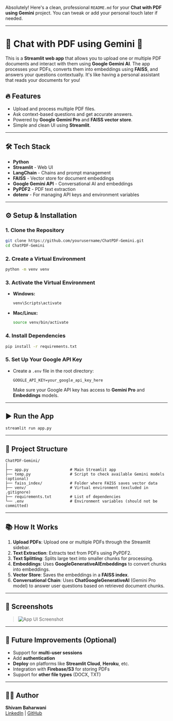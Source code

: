 Absolutely! Here's a clean, professional `README.md` for your **Chat with PDF using Gemini** project. You can tweak or add your personal touch later if needed.

---

# 📄 Chat with PDF using Gemini 🚀

This is a **Streamlit web app** that allows you to upload one or multiple PDF documents and interact with them using **Google Gemini AI**. The app processes your PDFs, converts them into embeddings using **FAISS**, and answers your questions contextually. It's like having a personal assistant that reads your documents for you!

## 🔥 Features
- Upload and process multiple PDF files.
- Ask context-based questions and get accurate answers.
- Powered by **Google Gemini Pro** and **FAISS vector store**.
- Simple and clean UI using **Streamlit**.
  
---

## 🛠️ Tech Stack
- **Python**
- **Streamlit** - Web UI
- **LangChain** - Chains and prompt management
- **FAISS** - Vector store for document embeddings
- **Google Gemini API** - Conversational AI and embeddings
- **PyPDF2** - PDF text extraction
- **dotenv** - For managing API keys and environment variables

---

## ⚙️ Setup & Installation

### 1. Clone the Repository
```bash
git clone https://github.com/yourusername/ChatPDF-Gemini.git
cd ChatPDF-Gemini
```

### 2. Create a Virtual Environment
```bash
python -m venv venv
```

### 3. Activate the Virtual Environment
- **Windows:**
  ```bash
  venv\Scripts\activate
  ```
- **Mac/Linux:**
  ```bash
  source venv/bin/activate
  ```

### 4. Install Dependencies
```bash
pip install -r requirements.txt
```

### 5. Set Up Your Google API Key
- Create a `.env` file in the root directory:
  ```
  GOOGLE_API_KEY=your_google_api_key_here
  ```
  Make sure your Google API key has access to **Gemini Pro** and **Embeddings** models.

---

## ▶️ Run the App
```bash
streamlit run app.py
```

---

## 📁 Project Structure
```
ChatPDF-Gemini/
│
├── app.py                  # Main Streamlit app
├── temp.py                 # Script to check available Gemini models (optional)
├── faiss_index/            # Folder where FAISS saves vector data
├── venv/                   # Virtual environment (excluded in .gitignore)
├── requirements.txt        # List of dependencies
└── .env                    # Environment variables (should not be committed)
```

---

## 📚 How It Works
1. **Upload PDFs**: Upload one or multiple PDFs through the Streamlit sidebar.
2. **Text Extraction**: Extracts text from PDFs using PyPDF2.
3. **Text Splitting**: Splits large text into smaller chunks for processing.
4. **Embeddings**: Uses **GoogleGenerativeAIEmbeddings** to convert chunks into embeddings.
5. **Vector Store**: Saves the embeddings in a **FAISS index**.
6. **Conversational Chain**: Uses **ChatGoogleGenerativeAI** (Gemini Pro model) to answer user questions based on retrieved document chunks.

---

## 📸 Screenshots
> ![App UI Screenshot](assets/ui-screenshot.png)

---

## 🚀 Future Improvements (Optional)
- Support for **multi-user sessions**
- Add **authentication**
- **Deploy** on platforms like **Streamlit Cloud**, **Heroku**, etc.
- Integration with **Firebase/S3** for storing PDFs
- Support for **other file types** (DOCX, TXT)

---

## 🧑‍💻 Author
**Shivam Baharwani**  
[LinkedIn](https://www.linkedin.com/in/shivambaharwani/) | [GitHub](https://github.com/ShivamBaharwani)